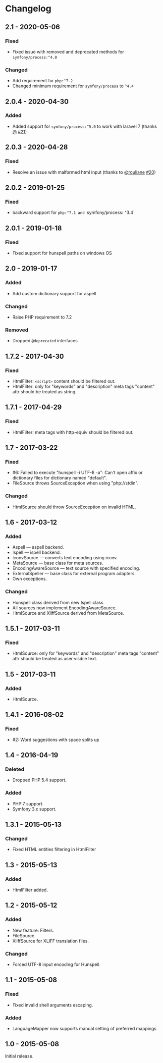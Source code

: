 # Changelog

## 2.1 - 2020-05-06
### Fixed
- Fixed issue with removed and deprecated methods for `symfony/process:^4.0`

### Changed
- Add requirement for `php:^7.2`
- Changed minimum requirement for `symfony/process` to `^4.4`

## 2.0.4 - 2020-04-30
### Added
- Added support for `symfony/process:^5.0` to work with laravel 7 (thanks [@](https://github.com/ibarrajo) [#21](https://github.com/mekras/php-speller/pull/21))

## 2.0.3 - 2020-04-28
### Fixed
- Resolve an issue with malformed html input (thanks to [@rouliane](https://github.com/rouliane) [#20](https://github.com/mekras/php-speller/pull/20))

## 2.0.2 - 2019-01-25
### Fixed
- backward support for `php:^7.1 and `symfony/process: ^3.4`

## 2.0.1 - 2019-01-18
### Fixed
- Fixed support for hunspell paths on windows OS

## 2.0 - 2019-01-17
### Added
- Add custom dictionary support for aspell

### Changed
- Raise PHP requirement to 7.2

### Removed
- Dropped `@deprecated` interfaces

## 1.7.2 - 2017-04-30
### Fixed
- HtmlFilter: `<script>` content should be filtered out.
- HtmlFilter: only for "keywords" and "description" meta tags "content" attr should be treated as
  string.

## 1.7.1 - 2017-04-29
### Fixed
- HtmlFilter: meta tags with http-equiv should be filtered out.

## 1.7 - 2017-03-22
### Fixed
- #6: Failed to execute "hunspell -i UTF-8 -a": Can't open affix or dictionary files for dictionary
  named "default".
- FileSource throws SourceException when using "php://stdin".

### Changed
- HtmlSource should throw SourceException on invalid HTML.

## 1.6 - 2017-03-12
### Added
- Aspell — aspell backend.
- Ispell — ispell backend.
- IconvSource — converts text encoding using iconv.
- MetaSource — base class for meta sources.
- EncodingAwareSource — text source with specified encoding.
- ExternalSpeller — base class for external program adapters.
- Own exceptions.

### Changed
- Hunspell class derived from new Ispell class.
- All sources now implement EncodingAwareSource.
- HtmlSource and XliffSource derived from MetaSource.

## 1.5.1 - 2017-03-11
### Fixed
- HtmlSource: only for "keywords" and "description" meta tags "content" attr should be treated as
  user visible text.

## 1.5 - 2017-03-11
### Added
- HtmlSource.

## 1.4.1 - 2016-08-02
### Fixed
- #2: Word suggestions with space splits up

## 1.4 - 2016-04-19
### Deleted
- Dropped PHP 5.4 support.

### Added
- PHP 7 support.
- Symfony 3.x support.

## 1.3.1 - 2015-05-13
### Changed
- Fixed HTML entities filtering in HtmlFilter

## 1.3 - 2015-05-13
### Added
- HtmlFilter added.

## 1.2 - 2015-05-12
### Added
- New feature: Filters.
- FileSource.
- XliffSource for XLIFF translation files.

### Changed
- Forced UTF-8 input encoding for Hunspell.

## 1.1 - 2015-05-08
### Fixed
- Fixed invalid shell arguments escaping.
### Added
- LanguageMapper now supports manual setting of preferred mappings.

## 1.0 - 2015-05-08
Initial release.